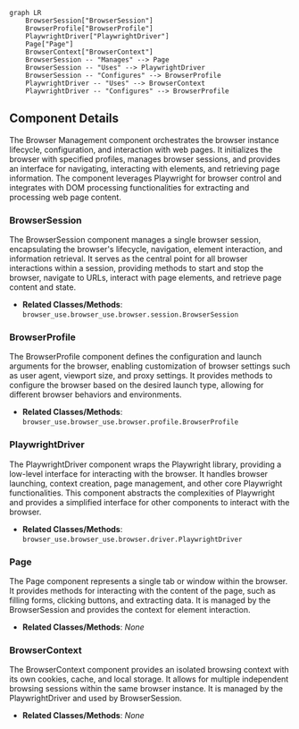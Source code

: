```mermaid
graph LR
    BrowserSession["BrowserSession"]
    BrowserProfile["BrowserProfile"]
    PlaywrightDriver["PlaywrightDriver"]
    Page["Page"]
    BrowserContext["BrowserContext"]
    BrowserSession -- "Manages" --> Page
    BrowserSession -- "Uses" --> PlaywrightDriver
    BrowserSession -- "Configures" --> BrowserProfile
    PlaywrightDriver -- "Uses" --> BrowserContext
    PlaywrightDriver -- "Configures" --> BrowserProfile
```

## Component Details

The Browser Management component orchestrates the browser instance lifecycle, configuration, and interaction with web pages. It initializes the browser with specified profiles, manages browser sessions, and provides an interface for navigating, interacting with elements, and retrieving page information. The component leverages Playwright for browser control and integrates with DOM processing functionalities for extracting and processing web page content.

### BrowserSession
The BrowserSession component manages a single browser session, encapsulating the browser's lifecycle, navigation, element interaction, and information retrieval. It serves as the central point for all browser interactions within a session, providing methods to start and stop the browser, navigate to URLs, interact with page elements, and retrieve page content and state.
- **Related Classes/Methods**: `browser_use.browser_use.browser.session.BrowserSession`

### BrowserProfile
The BrowserProfile component defines the configuration and launch arguments for the browser, enabling customization of browser settings such as user agent, viewport size, and proxy settings. It provides methods to configure the browser based on the desired launch type, allowing for different browser behaviors and environments.
- **Related Classes/Methods**: `browser_use.browser_use.browser.profile.BrowserProfile`

### PlaywrightDriver
The PlaywrightDriver component wraps the Playwright library, providing a low-level interface for interacting with the browser. It handles browser launching, context creation, page management, and other core Playwright functionalities. This component abstracts the complexities of Playwright and provides a simplified interface for other components to interact with the browser.
- **Related Classes/Methods**: `browser_use.browser_use.browser.driver.PlaywrightDriver`

### Page
The Page component represents a single tab or window within the browser. It provides methods for interacting with the content of the page, such as filling forms, clicking buttons, and extracting data. It is managed by the BrowserSession and provides the context for element interaction.
- **Related Classes/Methods**: _None_

### BrowserContext
The BrowserContext component provides an isolated browsing context with its own cookies, cache, and local storage. It allows for multiple independent browsing sessions within the same browser instance. It is managed by the PlaywrightDriver and used by BrowserSession.
- **Related Classes/Methods**: _None_
